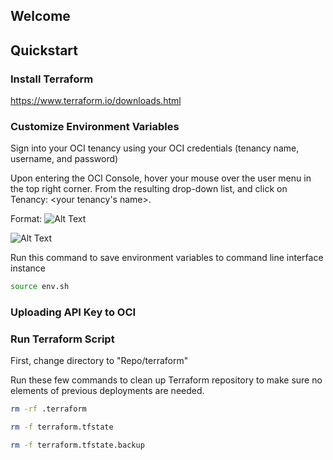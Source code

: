 ## Welcome

## Quickstart

### Install Terraform
https://www.terraform.io/downloads.html

### Customize Environment Variables
Sign into your OCI tenancy using your OCI credentials (tenancy name, username, and password)

Upon entering the OCI Console, hover your mouse over the user menu in the top right corner. From the resulting drop-down list, and click on Tenancy: <your tenancy's name>.

Format: ![Alt Text](https://imgur.com/N3huuTX)

![Alt Text](https://imgur.com/N3huuTX)


Run this command to save environment variables to command line interface instance 
```sh
source env.sh
```

### Uploading API Key to OCI

### Run Terraform Script
First, change directory to "Repo/terraform"

Run these few commands to clean up Terraform repository to make sure no elements of previous deployments are needed.
```sh
rm -rf .terraform
```
```sh
rm -f terraform.tfstate
```
```sh
rm -f terraform.tfstate.backup
```


